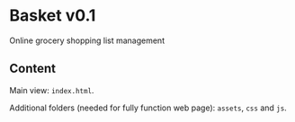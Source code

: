 # Basket v0.1

Online grocery shopping list management

## Content

Main view: `index.html`.

Additional folders (needed for fully function web page): `assets`, `css` and `js`.
